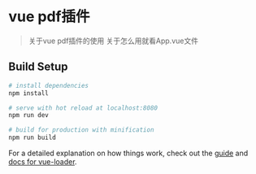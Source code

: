 # vue pdf插件

> 关于vue pdf插件的使用
> 关于怎么用就看App.vue文件

## Build Setup

``` bash
# install dependencies
npm install

# serve with hot reload at localhost:8080
npm run dev

# build for production with minification
npm run build


```

For a detailed explanation on how things work, check out the [guide](http://vuejs-templates.github.io/webpack/) and [docs for vue-loader](http://vuejs.github.io/vue-loader).
